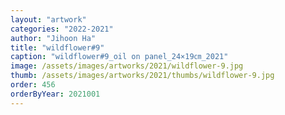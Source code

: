 ```yaml
---
layout: "artwork"
categories: "2022-2021"
author: "Jihoon Ha"
title: "wildflower#9"
caption: "wildflower#9_oil on panel_24×19㎝_2021"
image: /assets/images/artworks/2021/wildflower-9.jpg
thumb: /assets/images/artworks/2021/thumbs/wildflower-9.jpg
order: 456
orderByYear: 2021001
---
```

